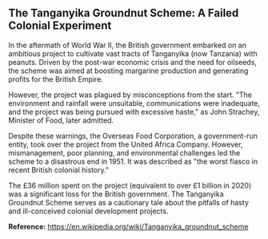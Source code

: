 ## The Tanganyika Groundnut Scheme: A Failed Colonial Experiment

In the aftermath of World War II, the British government embarked on an ambitious project to cultivate vast tracts of Tanganyika (now Tanzania) with peanuts. Driven by the post-war economic crisis and the need for oilseeds, the scheme was aimed at boosting margarine production and generating profits for the British Empire.

However, the project was plagued by misconceptions from the start. "The environment and rainfall were unsuitable, communications were inadequate, and the project was being pursued with excessive haste," as John Strachey, Minister of Food, later admitted.

Despite these warnings, the Overseas Food Corporation, a government-run entity, took over the project from the United Africa Company. However, mismanagement, poor planning, and environmental challenges led the scheme to a disastrous end in 1951. It was described as "the worst fiasco in recent British colonial history."

The £36 million spent on the project (equivalent to over £1 billion in 2020) was a significant loss for the British government. The Tanganyika Groundnut Scheme serves as a cautionary tale about the pitfalls of hasty and ill-conceived colonial development projects.

**Reference:**
https://en.wikipedia.org/wiki/Tanganyika_groundnut_scheme